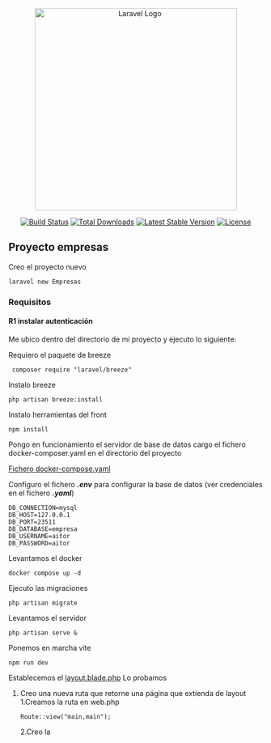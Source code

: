 <p align="center"><a href="https://laravel.com" target="_blank"><img src="https://raw.githubusercontent.com/laravel/art/master/logo-lockup/5%20SVG/2%20CMYK/1%20Full%20Color/laravel-logolockup-cmyk-red.svg" width="400" alt="Laravel Logo"></a></p>

<p align="center">
<a href="https://github.com/laravel/framework/actions"><img src="https://github.com/laravel/framework/workflows/tests/badge.svg" alt="Build Status"></a>
<a href="https://packagist.org/packages/laravel/framework"><img src="https://img.shields.io/packagist/dt/laravel/framework" alt="Total Downloads"></a>
<a href="https://packagist.org/packages/laravel/framework"><img src="https://img.shields.io/packagist/v/laravel/framework" alt="Latest Stable Version"></a>
<a href="https://packagist.org/packages/laravel/framework"><img src="https://img.shields.io/packagist/l/laravel/framework" alt="License"></a>
</p>

## Proyecto empresas
Creo el proyecto nuevo
```shell
laravel new Empresas
```
### Requisitos
#### R1 instalar autenticación

Me ubico dentro del directorio de mi proyecto y ejecuto lo siguiente:

Requiero el paquete de breeze
```shell
 composer require "laravel/breeze"
```
Instalo breeze
```shell
php artisan breeze:install
```

Instalo herramientas del front
```shell
npm install
```

Pongo en funcionamiento el servidor de base de datos cargo el fichero docker-composer.yaml en el directorio del proyecto

[Fichero docker-compose.yaml](./docker-compose.yaml)

Configuro el fichero ***.env*** para configurar la base de datos (ver credenciales en el fichero ***.yaml***)
```shell
DB_CONNECTION=mysql
DB_HOST=127.0.0.1
DB_PORT=23511
DB_DATABASE=empresa
DB_USERNAME=aitor
DB_PASSWORD=aitor
```

Levantamos el docker
```
docker compose up -d
```

Ejecuto las migraciones
```shell
php artisan migrate
```

Levantamos el servidor
```shell
php artisan serve &
```
Ponemos en marcha vite
```shell
npm run dev
```
Establecemos el [layout.blade.php](.../resources/views/layout.blade.php)
Lo probamos 
1. Creo una nueva ruta que retorne una página que extienda de layout
    1.Creamos la ruta en web.php
    ```shell
   Route::view("main,main");
   ```
   2.Creo la 
   



